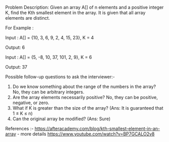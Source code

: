 Problem Description: Given an array A[] of n elements and a positive integer K, find the Kth smallest element in the array. It is given that all array elements are distinct.

For Example :

Input : A[] = {10, 3, 6, 9, 2, 4, 15, 23}, K = 4

Output: 6

Input : A[] = {5, -8, 10, 37, 101, 2, 9}, K = 6

Output: 37

Possible follow-up questions to ask the interviewer:-

1. Do we know something about the range of the numbers in the array? No, they can be arbitrary integers.
2. Are the array elements necessarily positive? No, they can be positive, negative, or zero.
3. What if K is greater than the size of the array? (Ans: It is guaranteed that 1 ≤ K ≤ n)
4. Can the original array be modified? (Ans: Sure)


References :- https://afteracademy.com/blog/kth-smallest-element-in-an-array - more details
              https://www.youtube.com/watch?v=BP7GCALO2v8